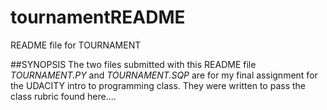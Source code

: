 # tournamentREADME
README file for TOURNAMENT

##SYNOPSIS
The two files submitted with this README file _TOURNAMENT.PY_ and _TOURNAMENT.SQP_ are for my final assignment for the UDACITY intro to programming class.  They were written to pass the class rubric found here....
